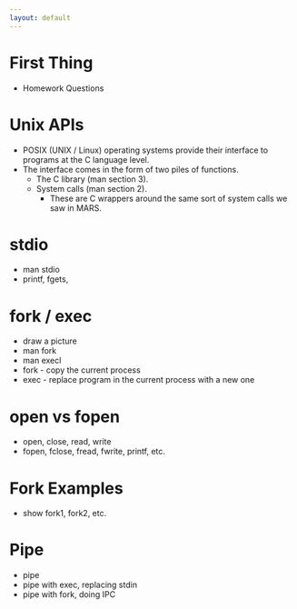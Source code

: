 ```yaml
---
layout: default
---
```


# First Thing
 
 - Homework Questions

# Unix APIs

 - POSIX (UNIX / Linux) operating systems provide their interface to
   programs at the C language level.
 - The interface comes in the form of two piles of functions.
   - The C library (man section 3).
   - System calls  (man section 2).
     - These are C wrappers around the same sort of system calls
       we saw in MARS.

# stdio
 
 - man stdio
 - printf, fgets, 

# fork / exec

 - draw a picture
 - man fork
 - man execl
 - fork - copy the current process
 - exec - replace program in the current process with a new one

# open vs fopen

 - open, close, read, write
 - fopen, fclose, fread, fwrite, printf, etc.

# Fork Examples

 - show fork1, fork2, etc.

# Pipe

 - pipe
 - pipe with exec, replacing stdin
 - pipe with fork, doing IPC


